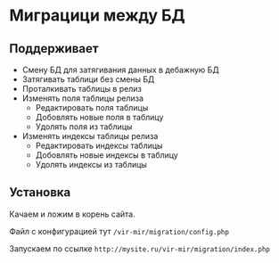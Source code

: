 Миграцици между БД
==============

Поддерживает
------------

* Смену БД для затягивания данных в дебажную БД
* Затягивать таблици без смены БД
* Проталкивать таблицы в релиз
* Изменять поля таблицы релиза
	* Редактировать поля таблицы
	* Добовлять новые поля в таблицу
	* Удолять поля из таблицы
* Изменять индексы таблицы релиза
	* Редактировать индексы таблицы
	* Добовлять новые индексы в таблицу
	* Удолять индексы из таблицы

Установка
---------

Качаем и ложим в корень сайта.

Файл с конфигурацией тут `/vir-mir/migration/config.php`

Запускаем по ссылке `http://mysite.ru/vir-mir/migration/index.php`

